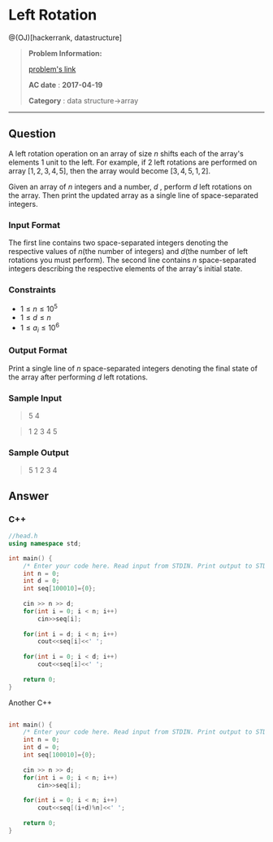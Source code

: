# Left Rotation

@(OJ)[hackerrank, datastructure]

> **Problem Information:**
>
> [problem's link](https://www.hackerrank.com/challenges/array-left-rotation)
>
> **AC date** : **2017-04-19**
>
> **Category** : data structure->array


-------------------

## Question

A left rotation operation on an array of size $n$ shifts each of the array's elements $1$ unit to the left. For example, if $2$ left rotations are performed on array $[1,2,3,4,5]$, then the array would become $[3,4,5,1,2]$.

Given an array of $n$ integers and a number, $d$ , perform $d$ left rotations on the array. Then print the updated array as a single line of space-separated integers.

### Input Format

The first line contains two space-separated integers denoting the respective values of  $n$(the number of integers) and  $d$(the number of left rotations you must perform). 
The second line contains $n$ space-separated integers describing the respective elements of the array's initial state.

### Constraints

- $1 \le n \le 10^5$
- $1 \le d \le n$
- $1 \le a_i \le 10^6$

### Output Format

Print a single line of $n$ space-separated integers denoting the final state of the array after performing $d$ left rotations.

### Sample Input

> 5 4
 
> 1 2 3 4 5


### Sample Output

> 5 1 2 3 4

## Answer

### C++

```c++
//head.h
using namespace std;

int main() {
    /* Enter your code here. Read input from STDIN. Print output to STDOUT */  
    int n = 0;
    int d = 0;
    int seq[100010]={0};
    
    cin >> n >> d;
    for(int i = 0; i < n; i++)
        cin>>seq[i];
    
    for(int i = d; i < n; i++)
        cout<<seq[i]<<' ';
    
    for(int i = 0; i < d; i++)
        cout<<seq[i]<<' ';
    
    return 0;
}

```

Another C++

```c++

int main() {
    /* Enter your code here. Read input from STDIN. Print output to STDOUT */  
    int n = 0;
    int d = 0;
    int seq[100010]={0};
    
    cin >> n >> d;
    for(int i = 0; i < n; i++)
        cin>>seq[i];
    
    for(int i = 0; i < n; i++)
        cout<<seq[(i+d)%n]<<' ';
        
    return 0;
}

```